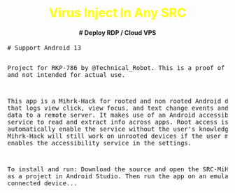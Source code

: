 <!Doctype html>
<html>
<head>
<title>
SRC-MiHRK
</title>
<style>
.TR{
text-align: center;
color:yellow;

}
.TechRobot{
text-align: center;
}

.MiHRK-Pera{
background: linear-gradient(
    50deg,
    rgba(255, 255, 255, 0.4) 12%,
    rgba(255, 255, 255, 0.1) 77%
  );
  background-blend-mode: ;
  box-shadow: 0px 4px 24px 1px rgba(0, 0, 0, 0.28);
  backdrop-filter: blur(5px);
  -webkit-backdrop-filter: blur(5px);
}
</style>
</head>
<body>
<h1 class="TR">Virus Inject In Any SRC</h1>
<h4 class="TechRobot">
# Deploy RDP / Cloud VPS 
</h4>
<pre class="MiHRK-Pera">
# Support Android 13

Project for RKP-786 by @Technical_Robot. This is a proof of concept and not intended for actual use. 

This app is a Mihrk-Hack for rooted and non rooted Android devices that logs view click, view focus, and text change events and sends the data to a remote server. It makes use of an Android accessibility service to read and extract info across apps. Root access is used to automatically enable the service without the user's knowledge, but the Mihrk-Hack will still work on unrooted devices if the user manually enables the accessibility service in the settings. 

To install and run: Download the source and open the SRC-MiHRK folder as a project in Android Studio. Then run the app on an emulator or a connected device...
</pre>
</body>
</html>
